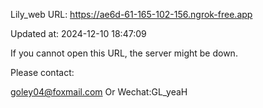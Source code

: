 Lily_web URL: https://ae6d-61-165-102-156.ngrok-free.app

Updated at: 2024-12-10 18:47:09

If you cannot open this URL, the server might be down.

Please contact: 

goley04@foxmail.com Or Wechat:GL_yeaH
